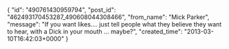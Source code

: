  {
   "id": "490761430959794",
   "post_id": "462493170453287_490608044308466",
   "from_name": "Mick Parker",
   "message": "If you want likes.... just tell people what they believe they want to hear, with a Dick in your mouth ... maybe?",
   "created_time": "2013-03-10T16:42:03+0000"
 }
